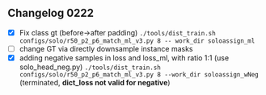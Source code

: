 ## Changelog 0222

 - [x] Fix class gt (before->after padding)
 `./tools/dist_train.sh configs/solo/r50_p2_p6_match_ml_v3.py 8 --
work_dir soloassign_ml`
 - [ ] change GT via directly downsample instance masks
 - [x] adding negative samples in loss and loss_ml, with ratio 1:1 (use solo_head_neg.py)
 `./tools/dist_train.sh configs/solo/r50_p2_p6_match_ml_v3.py 8 --work_dir soloassign_wNeg` (terminated, **dict_loss not valid for negative**)

<!--stackedit_data:
eyJoaXN0b3J5IjpbLTMwOTA5MjUzOSwtMTAxNTA1NzczNCwtMT
kxMDMxMDgyNCwtNjQ3MTk1MTYwLDE5Mzk3OTk0MjldfQ==
-->